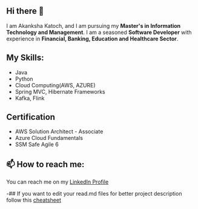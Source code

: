 ## Hi there 👋

I am Akanksha Katoch, and I am pursuing my **Master's in Information Technology and Management**. 
I am a seasoned **Software Developer** with experience in **Financial, Banking, Education and Healthcare Sector**.

## My Skills:
* Java
* Python
* Cloud Computing(AWS, AZURE)
* Spring MVC, Hibernate Frameworks
* Kafka, Flink

## Certification
* AWS Solution Architect - Associate 
* Azure Cloud Fundamentals
* SSM Safe Agile 6

## 📫 How to reach me: 
You can reach me on my [LinkedIn Profile](https://www.linkedin.com/in/akanksha-katoch/)

-## If you want to edit your read.md files for better project description follow this [cheatsheet](https://github.com/adam-p/markdown-here/wiki/Markdown-Cheatsheet)

<!--
**akankshaKatoch/akankshaKatoch** is a ✨ _special_ ✨ repository because its `README.md` (this file) appears on your GitHub profile.

Here are some ideas to get you started:

- 🔭 I’m currently working on ...
- 🌱 I’m currently learning ...
- 👯 I’m looking to collaborate on ...
- 🤔 I’m looking for help with ...
- 💬 Ask me about ...
- 📫 How to reach me: ...
- 😄 Pronouns: ...
- ⚡ Fun fact: ...
-->
